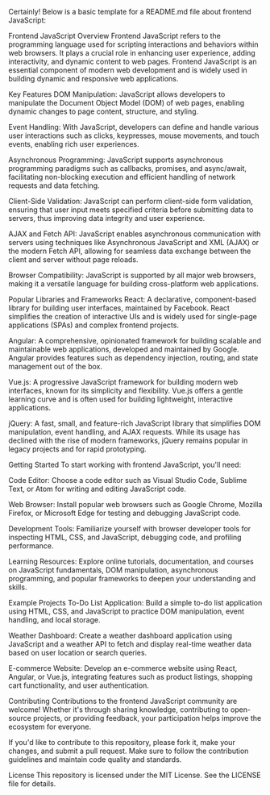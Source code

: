 
Certainly! Below is a basic template for a README.md file about frontend JavaScript:

Frontend JavaScript
Overview
Frontend JavaScript refers to the programming language used for scripting interactions and behaviors within web browsers. It plays a crucial role in enhancing user experience, adding interactivity, and dynamic content to web pages. Frontend JavaScript is an essential component of modern web development and is widely used in building dynamic and responsive web applications.

Key Features
DOM Manipulation: JavaScript allows developers to manipulate the Document Object Model (DOM) of web pages, enabling dynamic changes to page content, structure, and styling.

Event Handling: With JavaScript, developers can define and handle various user interactions such as clicks, keypresses, mouse movements, and touch events, enabling rich user experiences.

Asynchronous Programming: JavaScript supports asynchronous programming paradigms such as callbacks, promises, and async/await, facilitating non-blocking execution and efficient handling of network requests and data fetching.

Client-Side Validation: JavaScript can perform client-side form validation, ensuring that user input meets specified criteria before submitting data to servers, thus improving data integrity and user experience.

AJAX and Fetch API: JavaScript enables asynchronous communication with servers using techniques like Asynchronous JavaScript and XML (AJAX) or the modern Fetch API, allowing for seamless data exchange between the client and server without page reloads.

Browser Compatibility: JavaScript is supported by all major web browsers, making it a versatile language for building cross-platform web applications.

Popular Libraries and Frameworks
React: A declarative, component-based library for building user interfaces, maintained by Facebook. React simplifies the creation of interactive UIs and is widely used for single-page applications (SPAs) and complex frontend projects.

Angular: A comprehensive, opinionated framework for building scalable and maintainable web applications, developed and maintained by Google. Angular provides features such as dependency injection, routing, and state management out of the box.

Vue.js: A progressive JavaScript framework for building modern web interfaces, known for its simplicity and flexibility. Vue.js offers a gentle learning curve and is often used for building lightweight, interactive applications.

jQuery: A fast, small, and feature-rich JavaScript library that simplifies DOM manipulation, event handling, and AJAX requests. While its usage has declined with the rise of modern frameworks, jQuery remains popular in legacy projects and for rapid prototyping.

Getting Started
To start working with frontend JavaScript, you'll need:

Code Editor: Choose a code editor such as Visual Studio Code, Sublime Text, or Atom for writing and editing JavaScript code.

Web Browser: Install popular web browsers such as Google Chrome, Mozilla Firefox, or Microsoft Edge for testing and debugging JavaScript code.

Development Tools: Familiarize yourself with browser developer tools for inspecting HTML, CSS, and JavaScript, debugging code, and profiling performance.

Learning Resources: Explore online tutorials, documentation, and courses on JavaScript fundamentals, DOM manipulation, asynchronous programming, and popular frameworks to deepen your understanding and skills.

Example Projects
To-Do List Application: Build a simple to-do list application using HTML, CSS, and JavaScript to practice DOM manipulation, event handling, and local storage.

Weather Dashboard: Create a weather dashboard application using JavaScript and a weather API to fetch and display real-time weather data based on user location or search queries.

E-commerce Website: Develop an e-commerce website using React, Angular, or Vue.js, integrating features such as product listings, shopping cart functionality, and user authentication.

Contributing
Contributions to the frontend JavaScript community are welcome! Whether it's through sharing knowledge, contributing to open-source projects, or providing feedback, your participation helps improve the ecosystem for everyone.

If you'd like to contribute to this repository, please fork it, make your changes, and submit a pull request. Make sure to follow the contribution guidelines and maintain code quality and standards.

License
This repository is licensed under the MIT License. See the LICENSE file for details.


